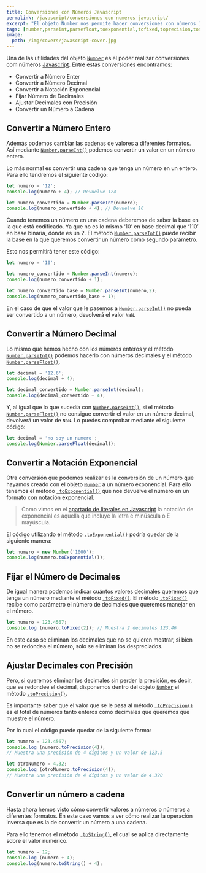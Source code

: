 ```yaml
---
title: Conversiones con Números Javascript
permalink: /javascript/conversiones-con-numeros-javascript/
excerpt: "El objeto Number nos permite hacer conversiones con números Javascript y obtener enteros, decimales, exponenciales,…"
tags: [number,parseint,parsefloat,toexponential,tofixed,toprecision,tostring]
image:
  path: /img/covers/javascript-cover.jpg
---
```


Una de las utilidades del objeto [`Number`](https://www.w3api.com/Javascript/Number/) es el poder realizar conversiones com números [Javascript](https://www.manualweb.net/javascript). Entre estas conversiones encontramos:

- Convertir a Número Enter
- Convertir a Número Decimal
- Convertir a Notación Exponencial
- Fijar Número de Decimales
- Ajustar Decimales con Precisión
- Convertir un Número a Cadena

## Convertir a Número Entero


Además podemos cambiar las cadenas de valores a diferentes formatos. Así mediante [`Number.parseInt()`](https://www.w3api.com/Javascript/Number/parseInt) podemos convertir un valor en un número entero.


Lo más normal es convertir una cadena que tenga un número en un entero. Para ello tendremos el siguiente código:


```javascript
let numero = '12';
console.log(numero + 4); // Devuelve 124

let numero_convertido = Number.parseInt(numero);
console.log(numero_convertido + 4); // Devuelve 16
```


Cuando tenemos un número en una cadena deberemos de saber la base en la que está codificado. Ya que no es lo mismo ‘10’ en base decimal que ‘110’ en base binaria, dónde es un 2. El método [`Number.parseInt()`](https://www.w3api.com/Javascript/Number/parseInt) puede recibir la base en la que queremos convertir un número como segundo parámetro.


Esto nos permitirá tener este código:


```javascript
let numero = '10';

let numero_convertido = Number.parseInt(numero);
console.log(numero_convertido + 1);

let numero_convertido_base = Number.parseInt(numero,2);
console.log(numero_convertido_base + 1);
```


En el caso de que el valor que le pasemos a [`Number.parseInt()`](https://www.w3api.com/Javascript/Number/parseInt)  no pueda ser convertido a un número, devolverá el valor `NaN`.


## Convertir a Número Decimal


Lo mismo que hemos hecho con los números enteros y el método [`Number.parseInt()`](https://www.w3api.com/Javascript/Number/parseInt) podemos hacerlo con números decimales y el método [`Number.parseFloat()`](https://www.w3api.com/Javascript/Number/parseFloat).


```javascript
let decimal = '12.6';
console.log(decimal + 4);

let decimal_convertido = Number.parseInt(decimal);
console.log(decimal_convertido + 4);
```


Y, al igual que lo que sucedía con [`Number.parseInt()`](https://www.w3api.com/Javascript/Number/parseInt), si el método [`Number.parseFloat()`](https://www.w3api.com/Javascript/Number/parseFloat) no consigue convertir el valor en un número decimal, devolverá un valor de `NaN`. Lo puedes comprobar mediante el siguiente código:


```javascript
let decimal = 'no soy un numero';
console.log(Number.parseFloat(decimal));
```


## Convertir a Notación Exponencial


Otra conversión que podemos realizar es la conversión de un número que hayamos creado con el objeto [`Number`](https://www.w3api.com/Javascript/Number/) a un número exponencial. Para ello tenemos el método [`.toExponential()`](https://www.w3api.com/Javascript/Number/toExponential) que nos devuelve el número en un formato con notación exponencial.


> Como vimos en el [apartado de literales en Javascript](https://manualweb.net/javascript/numeros-javascript/#n%C3%BAmeros-exponenciales) la notación de exponencial es aquella que incluye la letra e minúscula o E mayúscula.


El código utilizando el método [`.toExponential()`](https://www.w3api.com/Javascript/Number/toExponential) podría quedar de la siguiente manera:


```javascript
let numero = new Number('1000');
console.log(numero.toExponential());
```


## Fijar el Número de Decimales


De igual manera podemos indicar cuántos valores decimales queremos que tenga un número mediante el método [`.toFixed()`](https://www.w3api.com/Javascript/Number/toFixed). El método [`.toFixed()`](https://www.w3api.com/Javascript/Number/toFixed) recibe como parámetro el número de decimales que queremos manejar en el número.


```javascript
let numero = 123.4567;
console.log (numero.toFixed(2)); // Muestra 2 decimales 123.46
```


En este caso se eliminan los decimales que no se quieren mostrar, si bien no se redondea el número, solo se eliminan los despreciados.


## Ajustar Decimales con Precisión


Pero, si queremos eliminar los decimales sin perder la precisión, es decir, que se redondee el decimal, disponemos dentro del objeto [`Number`](https://www.w3api.com/Javascript/Number/) el método [`.toPrecision()`](https://www.w3api.com/Javascript/Number/toPrecision).


Es importante saber que el valor que se le pasa al método [`.toPrecision()`](https://www.w3api.com/Javascript/Number/toPrecision) es el total de números tanto enteros como decimales que queremos que muestre el número.


Por lo cual el código puede quedar de la siguiente forma:


```javascript
let numero = 123.4567;
console.log (numero.toPrecision(4));
// Muestra una precisión de 4 dígitos y un valor de 123.5

let otroNumero = 4.32;
console.log (otroNumero.toPrecision(4));
// Muestra una precisión de 4 dígitos y un valor de 4.320
```


## Convertir un número a cadena


Hasta ahora hemos visto cómo convertir valores a números o números a diferentes formatos. En este caso vamos a ver cómo realizar la operación inversa que es la de convertir un número a una cadena.


Para ello tenemos el método [`.toString()`](https://w3api.com/Javascript/Number/toString), el cual se aplica directamente sobre el valor numérico.


```javascript
let numero = 12;
console.log (numero + 4);
console.log(numero.toString() + 4);
```

